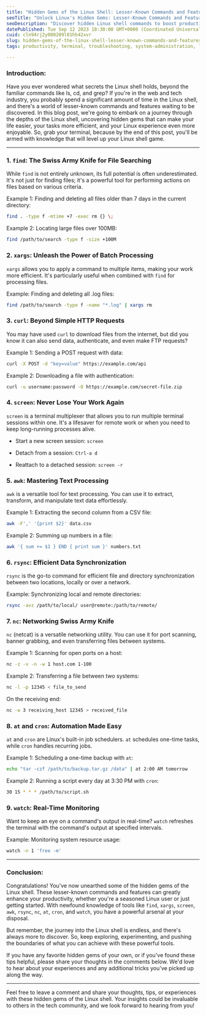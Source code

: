 ```yaml
---
title: "Hidden Gems of the Linux Shell: Lesser-Known Commands and Features"
seoTitle: "Unlock Linux's Hidden Gems: Lesser-Known Commands and Features"
seoDescription: "Discover hidden Linux shell commands to boost productivity. Learn about find, xargs, rsync, and more in this comprehensive guide."
datePublished: Tue Sep 12 2023 18:30:00 GMT+0000 (Coordinated Universal Time)
cuid: cln94rj2y000209l01hh42xvr
slug: hidden-gems-of-the-linux-shell-lesser-known-commands-and-features
tags: productivity, terminal, troubleshooting, system-administration, linuxcommunity-linuxtips-linuxmastery-techtutorials-linuxcommands-linuxserver-linuxprogramming-linuxsecurity-linuxforbeginners-foss-linuxnews

---
```


### Introduction:

Have you ever wondered what secrets the Linux shell holds, beyond the familiar commands like ls, cd, and grep? If you're in the web and tech industry, you probably spend a significant amount of time in the Linux shell, and there's a world of lesser-known commands and features waiting to be discovered. In this blog post, we're going to embark on a journey through the depths of the Linux shell, uncovering hidden gems that can make your life easier, your tasks more efficient, and your Linux experience even more enjoyable. So, grab your terminal, because by the end of this post, you'll be armed with knowledge that will level up your Linux shell game.

---

### 1\. `find`: The Swiss Army Knife for File Searching

While `find` is not entirely unknown, its full potential is often underestimated. It's not just for finding files; it's a powerful tool for performing actions on files based on various criteria.

Example 1: Finding and deleting all files older than 7 days in the current directory:

```bash
find . -type f -mtime +7 -exec rm {} \;
```

Example 2: Locating large files over 100MB:

```bash
find /path/to/search -type f -size +100M
```

### 2\. `xargs`: Unleash the Power of Batch Processing

`xargs` allows you to apply a command to multiple items, making your work more efficient. It's particularly useful when combined with `find` for processing files.

Example: Finding and deleting all .log files:

```bash
find /path/to/search -type f -name "*.log" | xargs rm
```

### 3\. `curl`: Beyond Simple HTTP Requests

You may have used `curl` to download files from the internet, but did you know it can also send data, authenticate, and even make FTP requests?

Example 1: Sending a POST request with data:

```bash
curl -X POST -d "key=value" https://example.com/api
```

Example 2: Downloading a file with authentication:

```bash
curl -u username:password -O https://example.com/secret-file.zip
```

### 4\. `screen`: Never Lose Your Work Again

`screen` is a terminal multiplexer that allows you to run multiple terminal sessions within one. It's a lifesaver for remote work or when you need to keep long-running processes alive.

* Start a new screen session: `screen`
    
* Detach from a session: `Ctrl-a d`
    
* Reattach to a detached session: `screen -r`
    

### 5\. `awk`: Mastering Text Processing

`awk` is a versatile tool for text processing. You can use it to extract, transform, and manipulate text data effortlessly.

Example 1: Extracting the second column from a CSV file:

```bash
awk -F',' '{print $2}' data.csv
```

Example 2: Summing up numbers in a file:

```bash
awk '{ sum += $1 } END { print sum }' numbers.txt
```

### 6\. `rsync`: Efficient Data Synchronization

`rsync` is the go-to command for efficient file and directory synchronization between two locations, locally or over a network.

Example: Synchronizing local and remote directories:

```bash
rsync -avz /path/to/local/ user@remote:/path/to/remote/
```

### 7\. `nc`: Networking Swiss Army Knife

`nc` (netcat) is a versatile networking utility. You can use it for port scanning, banner grabbing, and even transferring files between systems.

Example 1: Scanning for open ports on a host:

```bash
nc -z -v -n -w 1 host.com 1-100
```

Example 2: Transferring a file between two systems:

```bash
nc -l -p 12345 < file_to_send
```

On the receiving end:

```bash
nc -w 3 receiving_host 12345 > received_file
```

### 8\. `at` and `cron`: Automation Made Easy

`at` and `cron` are Linux's built-in job schedulers. `at` schedules one-time tasks, while `cron` handles recurring jobs.

Example 1: Scheduling a one-time backup with `at`:

```bash
echo "tar -czf /path/to/backup.tar.gz /data" | at 2:00 AM tomorrow
```

Example 2: Running a script every day at 3:30 PM with `cron`:

```bash
30 15 * * * /path/to/script.sh
```

### 9\. `watch`: Real-Time Monitoring

Want to keep an eye on a command's output in real-time? `watch` refreshes the terminal with the command's output at specified intervals.

Example: Monitoring system resource usage:

```bash
watch -n 1 'free -m'
```

---

### Conclusion:

Congratulations! You've now unearthed some of the hidden gems of the Linux shell. These lesser-known commands and features can greatly enhance your productivity, whether you're a seasoned Linux user or just getting started. With newfound knowledge of tools like `find`, `xargs`, `screen`, `awk`, `rsync`, `nc`, `at`, `cron`, and `watch`, you have a powerful arsenal at your disposal.

But remember, the journey into the Linux shell is endless, and there's always more to discover. So, keep exploring, experimenting, and pushing the boundaries of what you can achieve with these powerful tools.

If you have any favorite hidden gems of your own, or if you've found these tips helpful, please share your thoughts in the comments below. We'd love to hear about your experiences and any additional tricks you've picked up along the way.

---

Feel free to leave a comment and share your thoughts, tips, or experiences with these hidden gems of the Linux shell. Your insights could be invaluable to others in the tech community, and we look forward to hearing from you!